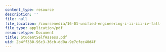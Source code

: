 ```yaml
---
content_type: resource
description: ''
file: null
file_location: /coursemedia/16-01-unified-engineering-i-ii-iii-iv-fall-2005-spring-2006/2b4ff33096c336cbdd0a9e7cfec40d4f_StudentSelfAssess.pdf
file_type: application/pdf
resourcetype: Document
title: StudentSelfAssess.pdf
uid: 2b4ff330-96c3-36cb-dd0a-9e7cfec40d4f
---
```

